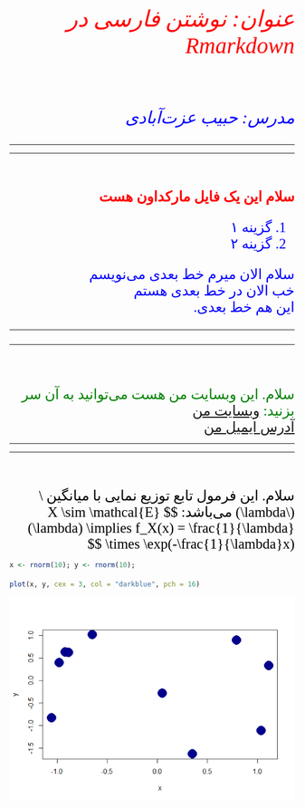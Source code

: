 
<div dir = "rtl", style = "font-family: B Nazanin;"> 
<address> 
<p style = "font-size: 40px; color: red;">
عنوان: نوشتن فارسی در Rmarkdown
</p> <br>
<p style = "font-size: 30px; color: blue;"> 
مدرس:‌ حبیب عزت‌آبادی
</p> 
</address>
</div>
<hr>
<hr>

<br><br>

<div dir = "rtl", style = "color: red; font-size: 25px; font-family: B Nazanin;"> 
<b>
سلام این یک فایل مارکداون هست
</b>
</div>
<div dir = "rtl", style = "color: blue; font-size: 25px; font-family: B Nazanin;"> 
<ol>
<li> گزینه ۱</li>
<li> گزینه ۲ </li>
</ol>
</div>
<div dir = "rtl", style = "color: blue; font-size: 25px; font-family: B Nazanin;">
 سلام الان میرم خط بعدی می‌نویسم <br> خب الان در خط بعدی هستم <br> این هم خط بعدی. 
 <hr><hr>
</div>

<br><br>

<div dir = "rtl", style = "color: green; font-size: 25px; font-family: B Nazanin;">
&#10;سلام. این وبسایت من هست می‌توانید به آن سر بزنید:‌ <a href = "https://stats9.github.io">وبسایت من </a>
</div>
<div dir = "rtl", style = "color: green; font-size: 25px; font-family: B Nazanin;">
<a href = "mailto: habibezati88@gmail.com"> آدرس ایمیل من </a> 
</div>
<hr>
<hr>

<br><br>

<div dir = "rtl", style = "color: black; font-size: 25px; font-family: B Nazanin">
سلام. این فرمول تابع توزیع نمایی با میانگین 
\(\lambda\) می‌باشد:‌ 
&#10;$$
X \sim \mathcal{E}(\lambda) \implies f_X(x) = \frac{1}{\lambda} \times \exp(-\frac{1}{\lambda}x)
$$
&#10;
</div>

``` r
x <- rnorm(10); y <- rnorm(10);

plot(x, y, cex = 3, col = "darkblue", pch = 16)
```

![](Persian_Rmarkdwon_files/figure-gfm/unnamed-chunk-1-1.png)<!-- -->
